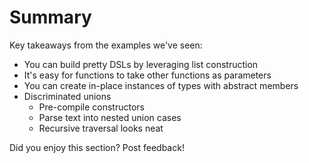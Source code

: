 ﻿# Summary

Key takeaways from the examples we've seen:

* You can build pretty DSLs by leveraging list construction
* It's easy for functions to take other functions as parameters
* You can create in-place instances of types with abstract members
* Discriminated unions
  * Pre-compile constructors
  * Parse text into nested union cases
  * Recursive traversal looks neat

Did you enjoy this section? Post feedback!